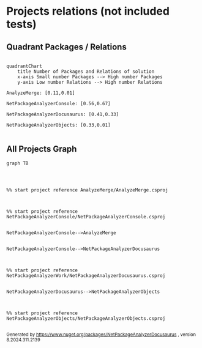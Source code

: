 
# Projects relations (not included tests)

## Quadrant Packages / Relations

```mermaid

quadrantChart
    title Number of Packages and Relations of solution
    x-axis Small number Packages --> High number Packages
    y-axis Low number Relations --> High number Relations

AnalyzeMerge: [0.11,0.01]

NetPackageAnalyzerConsole: [0.56,0.67]

NetPackageAnalyzerDocusaurus: [0.41,0.33]

NetPackageAnalyzerObjects: [0.33,0.01]
    
```

## All Projects Graph

```mermaid
graph TB




%% start project reference AnalyzeMerge/AnalyzeMerge.csproj



%% start project reference NetPackageAnalyzerConsole/NetPackageAnalyzerConsole.csproj


NetPackageAnalyzerConsole-->AnalyzeMerge


NetPackageAnalyzerConsole-->NetPackageAnalyzerDocusaurus



%% start project reference NetPackageAnalyzerWork/NetPackageAnalyzerDocusaurus.csproj


NetPackageAnalyzerDocusaurus-->NetPackageAnalyzerObjects



%% start project reference NetPackageAnalyzerObjects/NetPackageAnalyzerObjects.csproj


```
<small>Generated  by https://www.nuget.org/packages/NetPackageAnalyzerDocusaurus , version 8.2024.311.2139</small>

